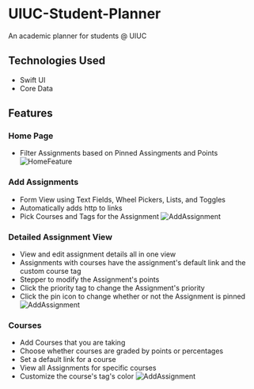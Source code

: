 # UIUC-Student-Planner
An academic planner for students @ UIUC
## Technologies Used
* Swift UI
* Core Data
## Features

### Home Page
* Filter Assignments based on Pinned Assingments and Points
![HomeFeature](https://media.giphy.com/media/N4RrxeywmBJkLEImIu/giphy.gif)

### Add Assignments
* Form View using Text Fields, Wheel Pickers, Lists, and Toggles
* Automatically adds http to links
* Pick Courses and Tags for the Assignment
![AddAssignment](https://media.giphy.com/media/LSLFv6aAMl12qAA9RC/giphy.gif)

### Detailed Assignment View
* View and edit assignment details all in one view
* Assignments with courses have the assignment's default link and the custom course tag
* Stepper to modify the Assignment's points
* Click the priority tag to change the Assignment's priority
* Click the pin icon to change whether or not the Assignment is pinned
![AddAssignment](https://media.giphy.com/media/hf3XkYzRtlluCnRknB/giphy.gif)

### Courses 
* Add Courses that you are taking
* Choose whether courses are graded by points or percentages
* Set a default link for a course
* View all Assignments for specific courses
* Customize the course's tag's color
![AddAssignment](https://media.giphy.com/media/sFWtlyZvQfl425uNHz/giphy.gif)
    
        
